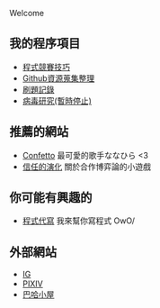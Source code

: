 <head>
  <title>Dinlon小屋</title>
  <script type="text/javascript">
        window.onblur = function() {
            document.title = "快回來QAQ";
        };
        window.onfocus = function() {
            document.title = "Dinlon小屋";
        };
    </script>
  
  <!-- Google Tag Manager -->

<script>(function(w,d,s,l,i){w[l]=w[l]||[];w[l].push({'gtm.start':
new Date().getTime(),event:'gtm.js'});var f=d.getElementsByTagName(s)[0],
j=d.createElement(s),dl=l!='dataLayer'?'&l='+l:'';j.async=true;j.src=
'https://www.googletagmanager.com/gtm.js?id='+i+dl;f.parentNode.insertBefore(j,f);
})(window,document,'script','dataLayer','GTM-5HL2NRQ');</script>

<!-- End Google Tag Manager -->
  
</head>

<!-- Google Tag Manager (noscript) -->

<noscript><iframe src="https://www.googletagmanager.com/ns.html?id=GTM-5HL2NRQ"
height="0" width="0" style="display:none;visibility:hidden"></iframe></noscript>

<!-- End Google Tag Manager (noscript) -->

Welcome  

## 我的程序項目
- [程式競賽技巧](https://dinlon5566.github.io/Competitive-programming)
- [Github資源蒐集整理](https://github.com/Dinlon5566/the-useful-github-resources)
- [刷題記錄](https://github.com/Dinlon5566/Problem-solving)
- [病毒研究(暫時停止)](https://github.com/Dinlon5566/VirusStrategy)

## 推薦的網站
- [Confetto](https://nanahira.jp/) 最可愛的歌手ななひら <3
- [信任的演化](https://dinlon5566.github.io/trust-zh-TW/) 關於合作博弈論的小遊戲

## 你可能有興趣的
- [程式代寫](https://dinlon5566.github.io/file/ghostwriting.md) 我來幫你寫程式 OwO/

## 外部網站
- [IG](https://www.instagram.com/dinlon5566/)
- [PIXIV](https://www.pixiv.net/users/40217129)
- [巴哈小屋](https://home.gamer.com.tw/homeindex.php?owner=ton200168)

